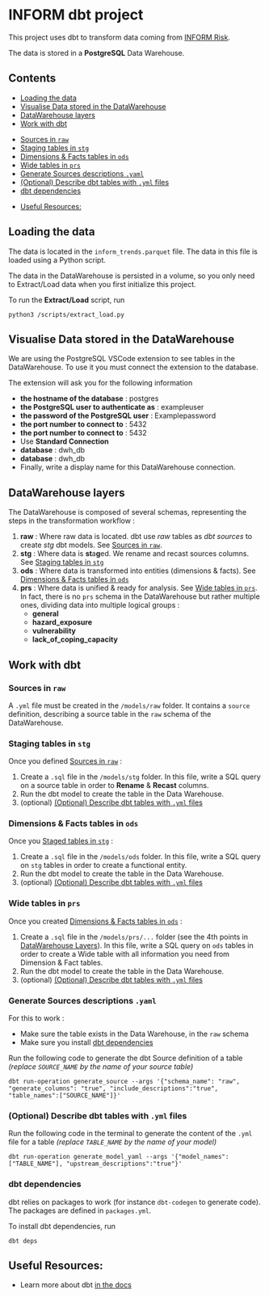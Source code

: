 # INFORM dbt project

This project uses dbt to transform data coming from [INFORM Risk](https://drmkc.jrc.ec.europa.eu/inform-index/INFORM-Risk).

The data is stored in a **PostgreSQL** Data Warehouse.

## Contents
* [Loading the data](#loading-the-data)
* [Visualise Data stored in the DataWarehouse](#visualise-data-stored-in-the-datawarehouse)
* [DataWarehouse layers](#datawarehouse-layers)
* [Work with dbt](#work-with-dbt)
+ [Sources in `raw`](#sources-in--raw-)
+ [Staging tables in `stg`](#staging-tables-in--stg-)
+ [Dimensions & Facts tables in `ods`](#dimensions---facts-tables-in--ods-)
+ [Wide tables in `prs`](#wide-tables-in--prs-)
+ [Generate Sources descriptions `.yaml`](#generate-sources-descriptions--yaml-)
+ [(Optional) Describe dbt tables with `.yml` files](#-optional--describe-dbt-tables-with--yml--files)
+ [dbt dependencies](#dbt-dependencies)
* [Useful Resources:](#useful-resources-)


## Loading the data
The data is located in the `inform_trends.parquet` file. The data in this file is loaded using a Python script. 

The data in the DataWarehouse is persisted in a volume, so you only need to Extract/Load data when you first initialize this project.

To run the **Extract/Load** script, run
```
python3 /scripts/extract_load.py
```

## Visualise Data stored in the DataWarehouse
We are using the PostgreSQL VSCode extension to see tables in the DataWarehouse. To use it you must connect the extension to the database.

The extension will ask you for the following information
- **the hostname of the database** : postgres
- **the PostgreSQL user to authenticate as** : exampleuser
- **the password of the PostgreSQL user** : Examplepassword
- **the port number to connect to** : 5432
- **the port number to connect to** : 5432
- Use **Standard Connection**
- **database** : dwh_db
- **database** : dwh_db
- Finally, write a display name for this DataWarehouse connection.

## DataWarehouse layers

The DataWarehouse is composed of several schemas, representing the steps in the transformation workflow :
1. **raw** : Where raw data is located. dbt use *raw* tables as *dbt sources* to create *stg* dbt models. See [Sources in `raw`](#sources-in-raw).
2. **stg** : Where data is **st**a**g**ed. We rename and recast sources columns. See [Staging tables in `stg`](#staging-tables-in-stg)
3. **ods** : Where data is transformed into entities (dimensions & facts). See [Dimensions & Facts tables in `ods`](#dimensions--facts-tables-in-ods)
4. **prs** : Where data is unified & ready for analysis. See [Wide tables in `prs`](#wide-tables-in-prs). In fact, there is no `prs` schema in the DataWarehouse but rather multiple ones, dividing data into multiple logical groups :
    - **general**
    - **hazard_exposure**
    - **vulnerability**
    - **lack_of_coping_capacity**


## Work with dbt

### Sources in `raw`
A `.yml` file must be created in the `/models/raw` folder. It contains a `source` definition, describing a source table in the `raw` schema of the DataWarehouse.

### Staging tables in `stg`
Once you defined [Sources in `raw`](#sources-in-raw) :
1. Create a `.sql` file in the `/models/stg` folder. In this file, write a SQL query on a source table in order to **Rename** & **Recast** columns.
2. Run the dbt model to create the table in the Data Warehouse.
3. (optional) [(Optional) Describe dbt tables with `.yml` files](#optional-describe-dbt-tables-with-yml-files) 

### Dimensions & Facts tables in `ods`
Once you [Staged tables in `stg`](#staging-tables-in-stg) :
1. Create a `.sql` file in the `/models/ods` folder. In this file, write a SQL query on `stg` tables in order to create a functional entity.
2. Run the dbt model to create the table in the Data Warehouse.
3. (optional) [(Optional) Describe dbt tables with `.yml` files](#optional-describe-dbt-tables-with-yml-files)

### Wide tables in `prs`
Once you created [Dimensions & Facts tables in `ods`](#dimensions--facts-tables-in-ods) :
1. Create a `.sql` file in the `/models/prs/...` folder (see the 4th points in [DataWarehouse Layers](#datawarehouse-layers)). In this file, write a SQL query on `ods` tables in order to create a Wide table with all information you need from Dimension & Fact tables.
2. Run the dbt model to create the table in the Data Warehouse.
3. (optional) [(Optional) Describe dbt tables with `.yml` files](#optional-describe-dbt-tables-with-yml-files)

### Generate Sources descriptions `.yaml`
For this to work :
- Make sure the table exists in the Data Warehouse, in the `raw` schema
- Make sure you install [dbt dependencies](#dbt-dependencies)

Run the following code to generate the dbt Source definition of a table *(replace `SOURCE_NAME` by the name of your source table)*
```
dbt run-operation generate_source --args '{"schema_name": "raw", "generate_columns": "true", "include_descriptions":"true", "table_names":["SOURCE_NAME"]}'
```


### (Optional) Describe dbt tables with `.yml` files
Run the following code in the terminal to generate the content of the `.yml` file for a table *(replace `TABLE_NAME` by the name of your model)*
```
dbt run-operation generate_model_yaml --args '{"model_names": ["TABLE_NAME"], "upstream_descriptions":"true"}'
```

### dbt dependencies
dbt relies on packages to work (for instance `dbt-codegen` to generate code).
The packages are defined in `packages.yml`.

To install dbt dependencies, run
```
dbt deps
```


## Useful Resources:
- Learn more about dbt [in the docs](https://docs.getdbt.com/docs/introduction)